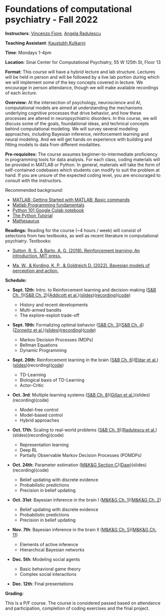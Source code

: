 # Foundations of computational psychiatry - Fall 2022

**Instructors**: [Vincenzo Fiore](https://profiles.mountsinai.org/vincenzo-guido-fiore), [Angela Radulescu](https://www.angelaradulescu.com/) 

**Teaching Assistant**: [Kaustubh Kulkarni](https://kulkarnik.github.io/)

**Time**: Mondays 1-4pm

**Location**: Sinai Center for Computational Psychiatry, 55 W 125th St, Floor 13

**Format:** This course will have a hybrid lecture and lab structure. Lectures will be held in person and will be followed by a live lab portion during which we will implement some of the key concepts covered in lecture. We encourage in person attendance, though we will make available recordings of each *lecture*.

**Overview:** At the intersection of psychology, neuroscience and AI, computational models are aimed at understanding the mechanisms underlying cognitive processes that drive behavior, and how these processes are altered in neuropsychiatric disorders. In this course, we will discuss some of the goals, foundational ideas, and technical concepts behind computational modeling. We will survey several modeling approaches, including Bayesian inference, reinforcement learning and neural modeling. And we will get hands on experience with building and fitting models to data from different modalities.  

**Pre-requisites:** The course assumes beginner-to-intermediate proficiency in programming tools for data analysis. For each class, coding materials will be provided in MATLAB or Python. In general, materials will take the form of self-contained codebases which students can modify to suit the problem at hand. If you are unsure of the expected coding level, you are encouraged to consult with the instructors.

Recommended background: 

+ [MATLAB: Getting Started with MATLAB: Basic commands](https://www.mathworks.com/help/releases/R2017a/matlab/getting-started-with-matlab.html)
+ [Matlab Programming fundamentals](https://www.mathworks.com/help/pdf_doc/matlab/matlab_prog.pdf) 
+ [Python 101 Google Colab notebook](https://colab.research.google.com/drive/1RgQqcpMyfU8FOZDgIARLqhvpKaefUMnO?usp=sharing)
+ [The Python Tutorial](https://docs.python.org/3/tutorial/index.html)
+ [Mathesaurus](http://mathesaurus.sourceforge.net/)

**Readings:** Reading for the course (~4 hours / week) will consist of selections from two textbooks, as well as recent literature in computational psychiatry. Textbooks: 

+ [Sutton, R. S., & Barto, A. G. (2018). Reinforcement learning: An introduction. MIT press.](http://incompleteideas.net/book/the-book-2nd.html)

+ [Ma, W., & Kording, K. P., & Goldreich D. (2022). Bayesian models of perception and action.](https://www.cns.nyu.edu/malab/bayesianbook.html) 

**Schedule:**

+ **Sept. 12th**: Intro. to Reinforcement learning and decision-making ([S&B Ch. 1](https://www.dropbox.com/s/c5bj6odbm0g3i0g/RLbook2020-Chapter%201.pdf?dl=0))([S&B Ch. 2](https://www.dropbox.com/s/w1v1gey5r796qwh/RLbook2020-Chapter%202.pdf?dl=0))([Addicott et al.](https://www.nature.com/articles/npp2017108))([slides](https://www.dropbox.com/s/b7tppl0q2ks8qpd/Lecture%201.pdf?dl=0))([recording](https://www.dropbox.com/s/2k1oex21uzm8685/Lecture%201%20-%20recording.mp4?dl=0))([code](https://colab.research.google.com/drive/1rtTdW11iuwY53zmBez4H7vlsnMj0nKSV?usp=sharing))
    + History and recent developments 
    + Multi-armed bandits 
    + The explore-exploit trade-off

+ **Sept. 19th**: Formalizing optimal behavior ([S&B Ch. 3](https://www.dropbox.com/s/l00l0ctmcuhj42y/RLbook2020-Chapter%203.pdf?dl=0))([S&B Ch. 4](https://www.dropbox.com/s/bdp3wp63q7myucv/RLbook2020-Chapter%204.pdf?dl=0))([Zorowitz et al.](https://cpsyjournal.org/article/10.1162/CPSY_a_00026/))([slides](https://www.dropbox.com/s/lsm96oua6fycn4g/Lecture%202.pdf?dl=0))([recording](https://www.dropbox.com/s/r61h3lc0rzg3ea0/Lecture%202%20-%20recording.mp4?dl=0))([code](https://colab.research.google.com/drive/1BAfB-aEKzPvngNXnkd7l9kzwVba77mq7#scrollTo=-veHfjoT75NO))
    + Markov Decision Processes (MDPs) 
    + Bellman Equations 
    + Dynamic Programming

+ **Sept. 26th**: Reinforcement learning in the brain ([S&B Ch. 6](https://www.dropbox.com/s/p2njyivzwzaljis/RLbook2020-Chapter%206.pdf?dl=0))([Eldar et al.](https://www.cell.com/trends/cognitive-sciences/fulltext/S1364-6613%2815%2900174-6))([slides](https://www.dropbox.com/s/ve55ueb9oml2ho5/Lecture%203.pdf?dl=0))(recording)([code](https://colab.research.google.com/drive/1No_f9yd6WKhSOOwif5KhALPQf9snNaJx#scrollTo=p1YpBg2dxvB))
    + TD-Learning 
    + Biological basis of TD-Learning 
    + Actor-Critic

+ **Oct. 3rd**: Multiple learning systems ([S&B Ch. 8](https://www.dropbox.com/s/p2njyivzwzaljis/RLbook2020-Chapter%206.pdf?dl=0))([Gillan et al.](https://elifesciences.org/articles/11305.pdf))(slides)(recording)(code)
    + Model-free control
    + Model-based control
    + Hybrid approaches

+ **Oct. 17th**: Scaling to real-world problems ([S&B Ch. 9](https://www.dropbox.com/s/cdddxc4ijvf7nof/RLbook2020-Chapter%209.pdf?dl=0))([Radulescu et al.](https://www.sciencedirect.com/science/article/pii/S0959438818300928))(slides)(recording)(code)
    + Representation learning 
    + Deep RL
    + Partially Observable Markov Decision Processes (POMDPs)

+ **Oct. 24th**: Parameter estimation ([M&K&G Section C](blank))([Daw](https://www.princeton.edu/~ndaw/d10.pdf))(slides)(recording)(code)
    + Belief updating with discrete evidence
    + Probabilistic predictions
    + Precision in belief updating

+ **Oct. 31st**: Bayesian inference in the brain I ([M&K&G Ch. 1](blank))([M&K&G Ch. 2](blank))
    + Belief updating with discrete evidence
    + Probabilistic predictions
    + Precision in belief updating

+ **Nov. 7th**: Bayesian inference in the brain II ([M&K&G Ch. 5](blank))([M&K&G Ch. 11](blank))
    + Elements of active inference
    + Hierarchical Bayesian networks

+ **Dec. 5th**: Modeling social agents 
    + Basic behavioral game theory
    + Complex social interactions

+ **Dec. 12th**: Final presentations

**Grading:** 

This is a P/F course. The course is considered passed based on attendance and participation, completion of coding exercises and the final project. 




